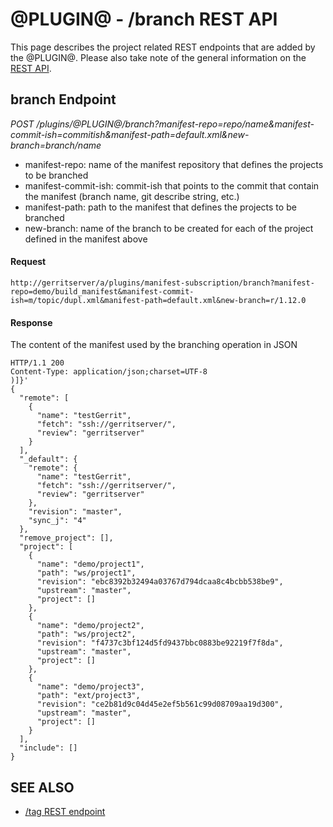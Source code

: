 @PLUGIN@ - /branch REST API
==============================
This page describes the project related REST endpoints that are added
by the @PLUGIN@.
Please also take note of the general information on the
[REST API](../../../Documentation/rest-api.html).

branch Endpoint
---------------

_POST /plugins/@PLUGIN@/branch?manifest-repo=repo/name&manifest-commit-ish=commitish&manifest-path=default.xml&new-branch=branch/name_

* manifest-repo: name of the manifest repository that defines the projects to be branched
* manifest-commit-ish: commit-ish that points to the commit that contain the manifest (branch name, git describe string, etc.)
* manifest-path: path to the manifest that defines the projects to be branched
* new-branch: name of the branch to be created for each of the project defined in the manifest above

#### Request
```
http://gerritserver/a/plugins/manifest-subscription/branch?manifest-repo=demo/build_manifest&manifest-commit-ish=m/topic/dupl.xml&manifest-path=default.xml&new-branch=r/1.12.0
```

#### Response
The content of the manifest used by the branching operation in JSON

```
HTTP/1.1 200
Content-Type: application/json;charset=UTF-8
)]}'
{
  "remote": [
    {
      "name": "testGerrit",
      "fetch": "ssh://gerritserver/",
      "review": "gerritserver"
    }
  ],
  "_default": {
    "remote": {
      "name": "testGerrit",
      "fetch": "ssh://gerritserver/",
      "review": "gerritserver"
    },
    "revision": "master",
    "sync_j": "4"
  },
  "remove_project": [],
  "project": [
    {
      "name": "demo/project1",
      "path": "ws/project1",
      "revision": "ebc8392b32494a03767d794dcaa8c4bcbb538be9",
      "upstream": "master",
      "project": []
    },
    {
      "name": "demo/project2",
      "path": "ws/project2",
      "revision": "f4737c3bf124d5fd9437bbc0883be92219f7f8da",
      "upstream": "master",
      "project": []
    },
    {
      "name": "demo/project3",
      "path": "ext/project3",
      "revision": "ce2b81d9c04d45e2ef5b561c99d08709aa19d300",
      "upstream": "master",
      "project": []
    }
  ],
  "include": []
}
```

SEE ALSO
--------
* [/tag REST endpoint](rest-api-tag.html)
